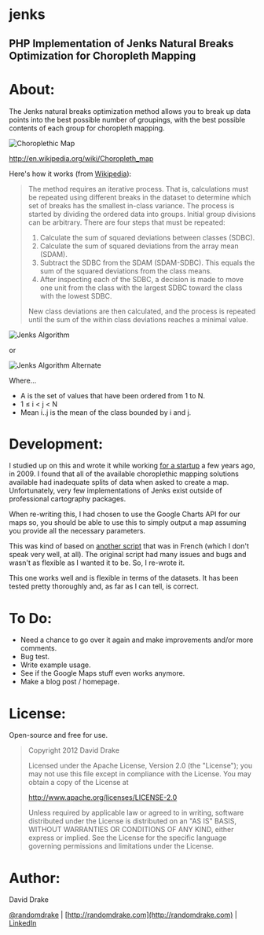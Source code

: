 jenks
=====

PHP Implementation of Jenks Natural Breaks Optimization for Choropleth Mapping
-----

About:
=====
The Jenks natural breaks optimization method allows you to break up data points into the best possible number of groupings, with the best possible contents of each group for choropleth mapping. 

![Choroplethic Map](http://randomdrake.com/map.png "An example of a choropleth map.")

http://en.wikipedia.org/wiki/Choropleth_map

Here's how it works (from [Wikipedia](http://en.wikipedia.org/wiki/Jenks_natural_breaks_optimization)):

>The method requires an iterative process. That is, calculations must be repeated using different breaks in the dataset to determine which set of breaks has the smallest in-class variance. The process is started by dividing the ordered data into groups. Initial group divisions can be arbitrary. There are four steps that must be repeated:
>
>1. Calculate the sum of squared deviations between classes (SDBC).
>2. Calculate the sum of squared deviations from the array mean (SDAM).
>3. Subtract the SDBC from the SDAM (SDAM-SDBC). This equals the sum of the squared deviations from the class means.
>4. After inspecting each of the SDBC, a decision is made to move one unit from the class with the largest SDBC toward the class with the lowest SDBC.
>
>New class deviations are then calculated, and the process is repeated until the sum of the within class deviations reaches a minimal value.

![Jenks Algorithm](http://randomdrake.com/jenks.gif "Source - http://www.biomedware.com/files/documentation/spacestat/interface/map/classify/About_natural_breaks.htm")

or

![Jenks Algorithm Alternate](http://randomdrake.com/jenks2.gif "Source - http://www.biomedware.com/files/documentation/spacestat/interface/map/classify/About_natural_breaks.htm")

Where...
* A is the set of values that have been ordered from 1 to N.
* 1 ≤ i < j < N
* Mean i..j is the mean of the class bounded by i and j.

Development:
=====
I studied up on this and wrote it while working [for a startup](http://grupthinkpowered.com/) a few years ago, in 2009. I found that all of the available choroplethic mapping solutions available had inadequate splits of data when asked to create a map. Unfortunately, very few implementations of Jenks exist outside of professional cartography packages.

When re-writing this, I had chosen to use the Google Charts API for our maps so, you should be able to use this to simply output a map assuming you provide all the necessary parameters.

This was kind of based on [another script](http://www.forumsig.org/showthread.php?t=22055) that was in French (which I don't speak very well, at all). The original script had many issues and bugs and wasn't as flexible as I wanted it to be. So, I re-wrote it.

This one works well and is flexible in terms of the datasets. It has been tested pretty thoroughly and, as far as I can tell, is correct.

To Do:
=====
* Need a chance to go over it again and make improvements and/or more comments. 
* Bug test.
* Write example usage.
* See if the Google Maps stuff even works anymore.
* Make a blog post / homepage.

License:
=====
Open-source and free for use.
>Copyright 2012 David Drake
>
>Licensed under the Apache License, Version 2.0 (the "License"); you may not use this file except in compliance with the License. You may obtain a copy of the License at
>
>http://www.apache.org/licenses/LICENSE-2.0
>
>Unless required by applicable law or agreed to in writing, software distributed under the License is distributed on an "AS IS" BASIS, WITHOUT WARRANTIES OR CONDITIONS OF ANY KIND, either express or implied. See the License for the specific language governing permissions and limitations under the License. 

Author:
=====
David Drake 

[@randomdrake](https://twitter.com/#!/randomdrake) | [http://randomdrake.com](http://randomdrake.com) | [LinkedIn](http://www.linkedin.com/pub/david-drake/52/247/465)
